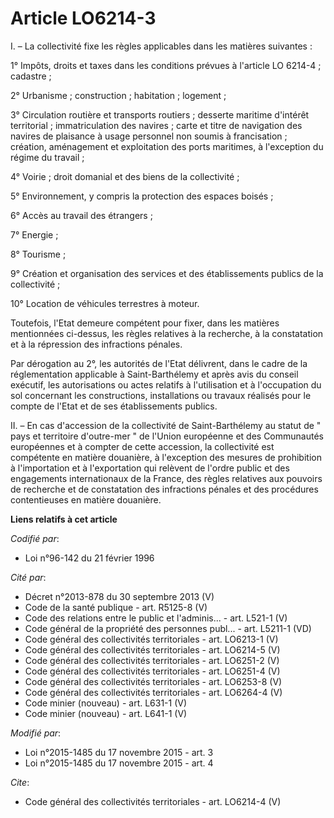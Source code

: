 # Article LO6214-3

I. – La collectivité fixe les règles applicables dans les matières suivantes :

1° Impôts, droits et taxes dans les conditions prévues à l'article LO 6214-4 ; cadastre ;

2° Urbanisme ; construction ; habitation ; logement ;

3° Circulation routière et transports routiers ; desserte maritime d'intérêt territorial ; immatriculation des navires ;
carte et titre de navigation des navires de plaisance à usage personnel non soumis à francisation ; création, aménagement et
exploitation des ports maritimes, à l'exception du régime du travail ;

4° Voirie ; droit domanial et des biens de la collectivité ;

5° Environnement, y compris la protection des espaces boisés ;

6° Accès au travail des étrangers ;

7° Energie ;

8° Tourisme ;

9° Création et organisation des services et des établissements publics de la collectivité ;

10° Location de véhicules terrestres à moteur.

Toutefois, l'Etat demeure compétent pour fixer, dans les matières mentionnées ci-dessus, les règles relatives à la recherche,
à la constatation et à la répression des infractions pénales.

Par dérogation au 2°, les autorités de l'Etat délivrent, dans le cadre de la réglementation applicable à Saint-Barthélemy et
après avis du conseil exécutif, les autorisations ou actes relatifs à l'utilisation et à l'occupation du sol concernant les
constructions, installations ou travaux réalisés pour le compte de l'Etat et de ses établissements publics.

II. – En cas d'accession de la collectivité de Saint-Barthélemy au statut de " pays et territoire d'outre-mer " de l'Union
européenne et des Communautés européennes et à compter de cette accession, la collectivité est compétente en matière
douanière, à l'exception des mesures de prohibition à l'importation et à l'exportation qui relèvent de l'ordre public et des
engagements internationaux de la France, des règles relatives aux pouvoirs de recherche et de constatation des infractions
pénales et des procédures contentieuses en matière douanière.

**Liens relatifs à cet article**

_Codifié par_:

  - Loi n°96-142 du 21 février 1996

_Cité par_:

  - Décret n°2013-878 du 30 septembre 2013 (V)
  - Code de la santé publique - art. R5125-8 (V)
  - Code des relations entre le public et l'adminis... - art. L521-1 (V)
  - Code général de la propriété des personnes publ... - art. L5211-1 (VD)
  - Code général des collectivités territoriales - art. LO6213-1 (V)
  - Code général des collectivités territoriales - art. LO6214-5 (V)
  - Code général des collectivités territoriales - art. LO6251-2 (V)
  - Code général des collectivités territoriales - art. LO6251-4 (V)
  - Code général des collectivités territoriales - art. LO6253-8 (V)
  - Code général des collectivités territoriales - art. LO6264-4 (V)
  - Code minier (nouveau) - art. L631-1 (V)
  - Code minier (nouveau) - art. L641-1 (V)

_Modifié par_:

  - Loi n°2015-1485 du 17 novembre 2015 - art. 3
  - Loi n°2015-1485 du 17 novembre 2015 - art. 4

_Cite_:

  - Code général des collectivités territoriales - art. LO6214-4 (V)
